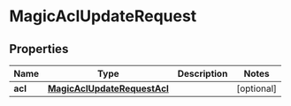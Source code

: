 

# MagicAclUpdateRequest


## Properties

| Name | Type | Description | Notes |
|------------ | ------------- | ------------- | -------------|
|**acl** | [**MagicAclUpdateRequestAcl**](MagicAclUpdateRequestAcl.md) |  |  [optional] |



